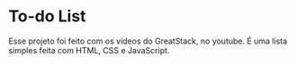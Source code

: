 # To-do List
Esse projeto foi feito com os vídeos do GreatStack, no youtube.
É uma lista simples feita com HTML, CSS e JavaScript.
